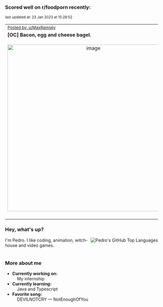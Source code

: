 ### Scored well on r/foodporn recently:

<p align="left"><sub>last updated at: 23 Jan 2023 at 15:28:52</sub></p>

|   |
| --- |
| <sub>[Posted by: u/MaxRamsey][source]</sub> |
| **[OC] Bacon, egg and cheese bagel.** | 
|<p align="center"> <img alt="image" src="https://i.redd.it/ekl9ffmfzmda1.jpg" width="550" /> </p>|
|   |

### Hey, what's up?
<img align="right" alt="Pedro's GitHub Top Languages" src="https://github-readme-stats.vercel.app/api/top-langs/?username=PedrosUsername&exclude_repo=HW2&layout=compact" />

I'm Pedro. I like coding, animation, witch-house and video games.<br><br>

### More about me
- **Currently working on:**  
&nbsp;&nbsp;&nbsp;&nbsp;My internship
- **Currently learning:**  
&nbsp;&nbsp;&nbsp;&nbsp;Java and Typescript
- **Favorite song:**  
&nbsp;&nbsp;&nbsp;&nbsp;DEVILNOTCRY — NotEnoughOfYou<br><br>

  



  
  
  
[linkedin]: https://linkedin.com/in/pedro-h-r-gomes-8a487b14a/
[gmail]: mailto:pilique11@gmail.com
[source]: https://reddit.com/r/FoodPorn/comments/10ijh5k/oc_bacon_egg_and_cheese_bagel/
[redditAPI]: https://www.reddit.com/dev/api/